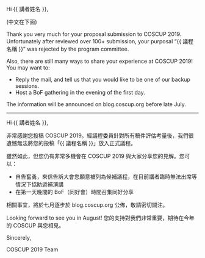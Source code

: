 Hi {{ 講者姓名 }},

(中文在下面)

Thank you very much for your proposal submission to COSCUP 2019. Unfortunately after reviewed over 100+ submission, your purposal “{{ 議程名稱 }}” was rejected by the program committee.

Also, there are still many ways to share your experience at COSCUP 2019! You may want to:

* Reply the mail, and tell us that you would like to be one of our backup sessions.
* Host a BoF gathering in the evening of the first day.

The information will be announced on blog.coscup.org before late July.

----

Hi {{ 講者姓名 }},

非常感謝您投稿 COSCUP 2019。經議程委員針對所有稿件評估考量後，我們很遺憾無法將您的投稿「{{ 議程名稱 }}」放入正式議程。


雖然如此，但您仍有非常多機會在 COSCUP 2019 與大家分享您的見解。您可以：

* 自告奮勇，來信告訴大會您願意被列為候補議程，在目前講者臨時無法出席等情況下協助遞補演講
* 在第一天晚間的 BoF（同好會）時間召集同好分享

相關事宜，將於七月逐步於 blog.coscup.org 公佈，敬請密切關注。

Looking forward to see you in August!
您的支持對我們非常重要，期待在今年的 COSCUP 與您相見。

Sincerely,

COSCUP 2019 Team
